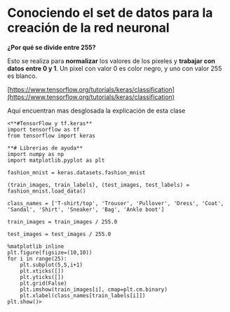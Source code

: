# Conociendo el set de datos para la creación de la red neuronal

**¿Por qué se divide entre 255?**

Esto se realiza para **normalizar** los valores de los pixeles y **trabajar con datos entre 0 y 1**. Un pixel con valor 0 es color negro, y uno con valor 255 es blanco.

[https://www.tensorflow.org/tutorials/keras/classification](https://www.tensorflow.org/tutorials/keras/classification)

Aquí encuentran mas desglosada la explicación de esta clase

```
<**#TensorFlow y tf.keras**
import tensorflow as tf
from tensorflow import keras

**# Librerias de ayuda**
import numpy as np
import matplotlib.pyplot as plt

fashion_mnist = keras.datasets.fashion_mnist

(train_images, train_labels), (test_images, test_labels) = fashion_mnist.load_data()

class_names = ['T-shirt/top', 'Trouser', 'Pullover', 'Dress', 'Coat', 'Sandal', 'Shirt', 'Sneaker', 'Bag', 'Ankle boot']

train_images = train_images / 255.0

test_images = test_images / 255.0

%matplotlib inline
plt.figure(figsize=(10,10))
for i in range(25):
    plt.subplot(5,5,i+1)
    plt.xticks([])
    plt.yticks([])
    plt.grid(False)
    plt.imshow(train_images[i], cmap=plt.cm.binary)
    plt.xlabel(class_names[train_labels[i]])
plt.show()>
```